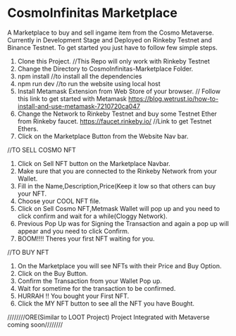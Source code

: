 # CosmoInfinitas Marketplace 
A Marketplace to buy and sell ingame item from the Cosmo Metaverse. Currently in Development Stage and Deployed on Rinkeby Testnet and Binance Testnet. To get started you just have to follow few simple steps. 

1. Clone this Project. //This Repo will only work with Rinkeby Testnet
2. Change the Directory to CosmoInfinitas-Marketplace Folder.
3. npm install       //to install all the dependencies
4. npm run dev       //to run the website using local host
5. Install Metamask Extension from Web Store of your browser. // Follow this link to get started with Metamask https://blog.wetrust.io/how-to-install-and-use-metamask-7210720ca047
6. Change the Network to Rinkeby Testnet and buy some Testnet Ether from Rinkeby faucet. https://faucet.rinkeby.io/  //Link to get Testnet Ethers.
7. Click on the Marketplace Button from the Website Nav bar.


//TO SELL COSMO NFT

1. Click on Sell NFT button on the Marketplace Navbar.
2. Make sure that you are connected to the Rinkeby Network from your Wallet.
3. Fill in the Name,Description,Price(Keep it low so that others can buy your NFT.
4. Choose your COOL NFT file.
5. Click on Sell Cosmo NFT,Metmask Wallet will pop up and you need to click confirm and wait for a while(Cloggy Network).
6. Previous Pop Up was for Signing the Transaction and again a pop up will appear and you need to click Confirm.
7. BOOM!!!! Theres your first NFT waiting for you.

//TO BUY NFT

1. On the Marketplace you will see NFTs with their Price and Buy Option.
2. Click on the Buy Button.
3. Confirm the Transaction from your Wallet Pop up.
4. Wait for sometime for the transaction to be confirmed.
5. HURRAH !! You bought your First NFT.
6. Click the MY NFT button to see all the NFT you have Bought.

////////ORE(Similar to LOOT Project) Project Integrated with Metaverse coming soon////////
